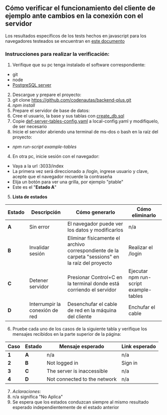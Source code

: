 ## Cómo verificar el funcionamiento del cliente de ejemplo ante cambios en la conexión con el servidor
Los resultados específicos de los tests hechos en javascript para los navegadores testeados se encuentran en [este documento](https://github.com/codenautas/pruebas_de_concepto/blob/master/onlinestatus/pruebas_en_navegadores.md "Pruebas en navegadores")

### Instrucciones para realizar la verificación:
1. Verifique que su pc tenga instalado el software correspondiente:
  * git
  * node
  * [PostgreSQL server](https://www.postgresql.org/download/ "Descargar PostgreSQL") 
2. Descargue y prepare el proyecto:
  1. git clone https://github.com/codenautas/backend-plus.git
  2. *npm install*
3. Prepare el servidor de base de datos:
  1. Cree el usuario, la base y sus tablas con [create_db.sql](../../examples/tables/install/create_db.sql)
  2. Copie [def-server-tables-config.yaml](../../examples/tables/server/def-server-tables-config.yaml) a local-config.yaml y modifíquelo, de ser necesario
3. Inicie el servidor abriendo una terminal de ms-dos o bash en la raíz del proyecto:
  * *npm run-script example-tables*
4. En otra pc, inicie sesión con el navegador:
  * Vaya a la url <ip del servidor>:3033/index
  * La primera vez será direccionado a /login, ingrese usuario y clave, acepte que el navegador recuerde la contraseña
  * Elija un botón para ver una grilla, por ejemplo "ptable"
  * Este es el "**Estado A**"
5. **Lista de estados**
  
  Estado | Descripción | Cómo generarlo | Cómo eliminarlo
  ----|----|----|----
  **A** | Sin error | El navegador puede ver los datos y modificarlos | n/a
  **B** | Invalidar sesión | Eliminar físicamente el archivo correspondiente de la carpeta "sessions" en la raíz del proyecto | Realizar el /login
  **C** | Detener servidor | Presionar Control+C en la terminal donde está corriendo el servidor | Ejecutar npm run-script example-tables
  **D** | Interrumpir la conexión de red | Desenchufar el cable de red en la máquina del cliente | Enchufar el cable

6. Pruebe cada uno de los casos de la siguiente tabla y verifique los mensajes recibidos en la parte superior de la página:
  
  Caso | Estado | Mensaje esperado | Link esperado
  ----|----|----|----
  **1** | **A** | n/a | n/a
  **2** | **B** | Not logged in | Sign in
  **3** | **C** | The server is inaccessible | n/a
  **4** | **D** | Not connected to the network | n/a

7. *Aclaraciones*:
  1. n/a significa "No Aplica"
  2. Se espera que los estados conduzcan siempre al mismo resultado esperado independientemente de el estado anterior
